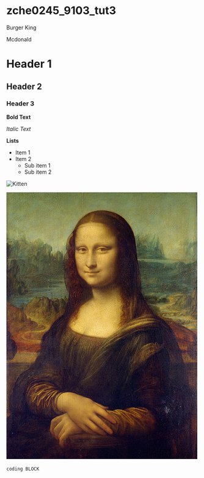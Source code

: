 # zche0245_9103_tut3

Burger King

Mcdonald

# Header 1
## Header 2
### Header 3

**Bold Text**

*Italic Text*

**Lists**

- Item 1
- Item 2
    - Sub item 1
    - Sub item 2

![Kitten](http://placekitten.com/200/300)

![The Mona Lisa](readmeImages/Mona_Lisa_by_Leonardo_da_Vinci_500_x_700.jpg)

```
coding BLOCK
```